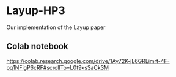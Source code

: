 # Layup-HP3
Our implementation of the Layup paper

## Colab notebook

https://colab.research.google.com/drive/1Ay72K-jL6GRLimrt-4F-pq1NFigP6cRF#scrollTo=L0t9ksSaCk3M
